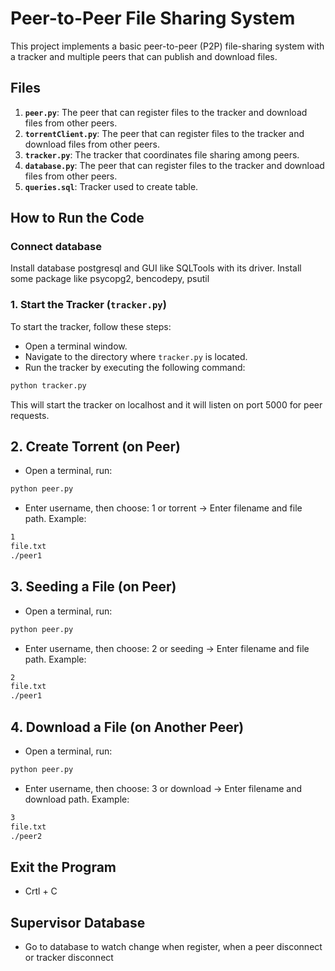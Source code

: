 # Peer-to-Peer File Sharing System

This project implements a basic peer-to-peer (P2P) file-sharing system with a tracker and multiple peers that can publish and download files.

## Files

1. **`peer.py`**: The peer that can register files to the tracker and download files from other peers.
2. **`torrentClient.py`**: The peer that can register files to the tracker and download files from other peers.
3. **`tracker.py`**: The tracker that coordinates file sharing among peers.
4. **`database.py`**: The peer that can register files to the tracker and download files from other peers.
5. **`queries.sql`**: Tracker used to create table.


## How to Run the Code

### Connect database
Install database postgresql and GUI like SQLTools with its driver.
Install some package like psycopg2, bencodepy, psutil

### 1. Start the Tracker (`tracker.py`)

To start the tracker, follow these steps:

- Open a terminal window.
- Navigate to the directory where `tracker.py` is located.
- Run the tracker by executing the following command:

```bash
python tracker.py
```
This will start the tracker on localhost and it will listen on port 5000 for peer requests.

## 2. Create Torrent (on Peer)
- Open a terminal, run:
```bash
python peer.py
```
- Enter username, then choose:    1 or torrent → Enter filename and file path. Example:
```bash
1
file.txt
./peer1
```
## 3. Seeding a File (on Peer)
- Open a terminal, run:
```bash
python peer.py
```
- Enter username, then choose:    2 or seeding → Enter filename and file path. Example:
```bash
2
file.txt
./peer1
```
## 4. Download a File (on Another Peer)
- Open a terminal, run:
```bash
python peer.py
```
- Enter username, then choose:    3 or download → Enter filename and download path. Example:
```bash
3
file.txt
./peer2
```
## Exit the Program
- Crtl + C 
## Supervisor Database
- Go to database to watch change when register, when a peer disconnect or tracker disconnect